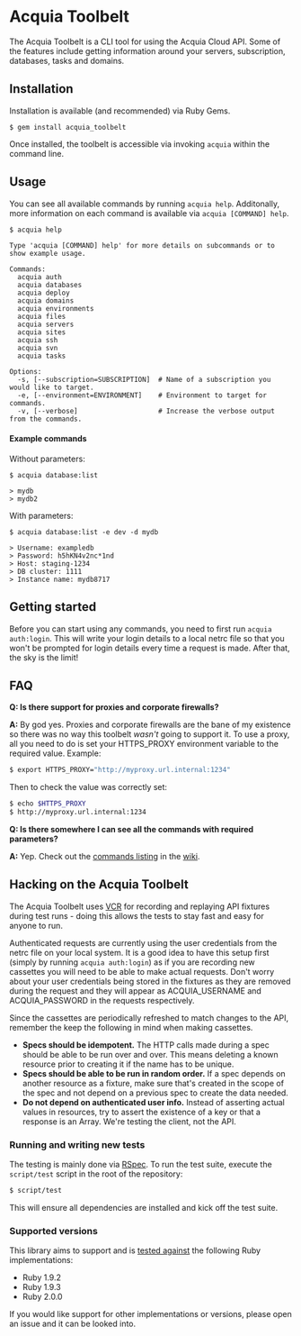 # Acquia Toolbelt 

The Acquia Toolbelt is a CLI tool for using the Acquia Cloud API. Some of the
features include getting information around your servers, subscription,
databases, tasks and domains.

## Installation

Installation is available (and recommended) via Ruby Gems.

```
$ gem install acquia_toolbelt
```

Once installed, the toolbelt is accessible via invoking `acquia` within the
command line.

## Usage
You can see all available commands by running `acquia help`. Additonally, more
information on each command is available via `acquia [COMMAND] help`.

```
$ acquia help

Type 'acquia [COMMAND] help' for more details on subcommands or to show example usage.

Commands:
  acquia auth
  acquia databases
  acquia deploy
  acquia domains
  acquia environments
  acquia files
  acquia servers
  acquia sites
  acquia ssh
  acquia svn
  acquia tasks

Options:
  -s, [--subscription=SUBSCRIPTION]  # Name of a subscription you would like to target.
  -e, [--environment=ENVIRONMENT]    # Environment to target for commands.
  -v, [--verbose]                    # Increase the verbose output from the commands.
```

#### Example commands

Without parameters:

```
$ acquia database:list

> mydb
> mydb2
```

With parameters:

```
$ acquia database:list -e dev -d mydb

> Username: exampledb
> Password: h5hKN4v2nc*1nd
> Host: staging-1234
> DB cluster: 1111
> Instance name: mydb8717
```

## Getting started

Before you can start using any commands, you need to first run
`acquia auth:login`. This will write your login details to a local netrc file so
that you won't be prompted for login details every time a request is made. After
that, the sky is the limit!

## FAQ

**Q: Is there support for proxies and corporate firewalls?**

**A:** By god yes. Proxies and corporate firewalls are the bane of my existence
so there was no way this toolbelt _wasn't_ going to support it. To use a proxy,
all you need to do is set your HTTPS_PROXY environment variable to the required
value. Example:

```bash
$ export HTTPS_PROXY="http://myproxy.url.internal:1234"
```

Then to check the value was correctly set:

```bash
$ echo $HTTPS_PROXY
$ http://myproxy.url.internal:1234
```

**Q: Is there somewhere I can see all the commands with required parameters?**

**A:** Yep. Check out the
[commands listing](https://github.com/jacobbednarz/acquia-toolbelt/wiki/Commands)
in the [wiki](https://github.com/jacobbednarz/acquia-toolbelt/wiki).

## Hacking on the Acquia Toolbelt

The Acquia Toolbelt uses [VCR](https://github.com/vcr/vcr) for recording and
replaying API fixtures during test runs - doing this allows the tests to stay
fast and easy for anyone to run.

Authenticated requests are currently using the user credentials from the netrc
file on your local system. It is a good idea to have this setup first (simply
by running `acquia auth:login`) as if you are recording new cassettes you will
need to be able to make actual requests. Don't worry about your user credentials
being stored in the fixtures as they are removed during the request and they
will appear as ACQUIA_USERNAME and ACQUIA_PASSWORD in the requests
respectively.

Since the cassettes are periodically refreshed to match changes to the API,
remember the keep the following in mind when making cassettes.

* **Specs should be idempotent.** The HTTP calls made during a spec should be
  able to be run over and over. This means deleting a known resource prior to
  creating it if the name has to be unique.
* **Specs should be able to be run in random order.** If a spec depends on
  another resource as a fixture, make sure that's created in the scope of the
  spec and not depend on a previous spec to create the data needed.
* **Do not depend on authenticated user info.** Instead of asserting actual
  values in resources, try to assert the existence of a key or that a response
  is an Array. We're testing the client, not the API.

### Running and writing new tests

The testing is mainly done via [RSpec](https://github.com/rspec/rspec). To run
the test suite, execute the `script/test` script in the root of the repository:

```bash
$ script/test
```

This will ensure all dependencies are installed and kick off the test suite.

### Supported versions

This library aims to support and is [tested against](https://travis-ci.org/jacobbednarz/acquia-toolbelt) the following Ruby implementations:

* Ruby 1.9.2
* Ruby 1.9.3
* Ruby 2.0.0

If you would like support for other implementations or versions, please open an
issue and it can be looked into.
